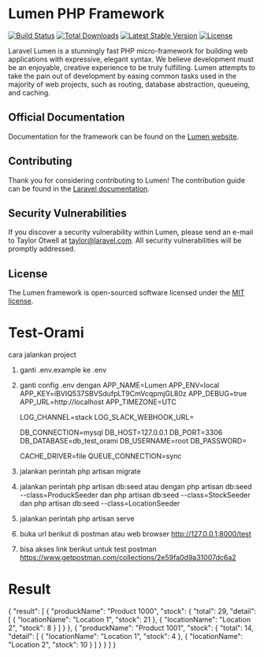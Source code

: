 # Lumen PHP Framework

[![Build Status](https://travis-ci.org/laravel/lumen-framework.svg)](https://travis-ci.org/laravel/lumen-framework)
[![Total Downloads](https://img.shields.io/packagist/dt/laravel/framework)](https://packagist.org/packages/laravel/lumen-framework)
[![Latest Stable Version](https://img.shields.io/packagist/v/laravel/framework)](https://packagist.org/packages/laravel/lumen-framework)
[![License](https://img.shields.io/packagist/l/laravel/framework)](https://packagist.org/packages/laravel/lumen-framework)

Laravel Lumen is a stunningly fast PHP micro-framework for building web applications with expressive, elegant syntax. We believe development must be an enjoyable, creative experience to be truly fulfilling. Lumen attempts to take the pain out of development by easing common tasks used in the majority of web projects, such as routing, database abstraction, queueing, and caching.

## Official Documentation

Documentation for the framework can be found on the [Lumen website](https://lumen.laravel.com/docs).

## Contributing

Thank you for considering contributing to Lumen! The contribution guide can be found in the [Laravel documentation](https://laravel.com/docs/contributions).

## Security Vulnerabilities

If you discover a security vulnerability within Lumen, please send an e-mail to Taylor Otwell at taylor@laravel.com. All security vulnerabilities will be promptly addressed.

## License

The Lumen framework is open-sourced software licensed under the [MIT license](https://opensource.org/licenses/MIT).
# Test-Orami
cara jalankan project
1. ganti .env.example ke .env
2. ganti config .env dengan
    APP_NAME=Lumen
    APP_ENV=local
    APP_KEY=iBVIQ537SBVSdufpLT9CmVcqpmjGL80z
    APP_DEBUG=true
    APP_URL=http://localhost
    APP_TIMEZONE=UTC

    LOG_CHANNEL=stack
    LOG_SLACK_WEBHOOK_URL=

    DB_CONNECTION=mysql
    DB_HOST=127.0.0.1
    DB_PORT=3306
    DB_DATABASE=db_test_orami
    DB_USERNAME=root
    DB_PASSWORD=

    CACHE_DRIVER=file
    QUEUE_CONNECTION=sync
3. jalankan perintah php artisan migrate
4. jalankan perintah php artisan db:seed atau dengan php artisan db:seed --class=ProduckSeeder dan php artisan db:seed --class=StockSeeder dan php artisan db:seed --class=LocationSeeder
5. jalankan perintah php artisan serve
6. buka url berikut  di postman atau web browser http://127.0.0.1:8000/test
7. bisa akses link berikut untuk test postman https://www.getpostman.com/collections/2e59fa0d9a31007dc6a2

# Result

{
    "result": [
        {
            "produckName": "Product 1000",
            "stock": {
                "total": 29,
                "detail": [
                    {
                        "locationName": "Location 1",
                        "stock": 21
                    },
                    {
                        "locationName": "Location 2",
                        "stock": 8
                    }
                ]
            }
        },
        {
            "produckName": "Product 1001",
            "stock": {
                "total": 14,
                "detail": [
                    {
                        "locationName": "Location 1",
                        "stock": 4
                    },
                    {
                        "locationName": "Location 2",
                        "stock": 10
                    }
                ]
            }
        }
    ]
}

